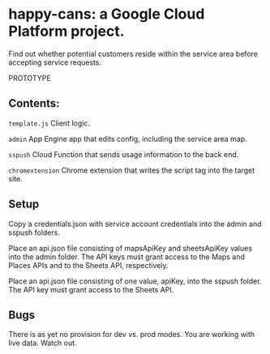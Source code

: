 # happy-cans: a Google Cloud Platform project.

Find out whether potential customers reside within the service area before accepting service requests.

PROTOTYPE

## Contents:

`template.js`  Client logic.

`admin` App Engine app that edits config, including the service area map.

`sspush` Cloud Function that sends usage information to the back end.

`chromextension` Chrome extension that writes the script tag into the target site.

## Setup

Copy a credentials.json with service account credentials into the admin and sspush folders.

Place an api.json file consisting of mapsApiKey and sheetsApiKey values into the admin folder. 
The API keys must grant access to the Maps and Places APIs and to the Sheets API, respectively.

Place an api.json file consisting of one value, apiKey, into the sspush folder.  The API key must grant access to the Sheets API.

## Bugs

There is as yet no provision for dev vs. prod modes.  You are working with live data.  Watch out.
